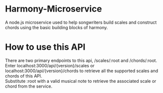 # Harmony-Microservice
A node.js microservice used to help songwriters build scales and construct chords using the basic building blocks of harmony.  

# How to use this API  
There are two primary endpoints to this api, /scales/:root and /chords/:root.  
Enter localhost:3000/api/{version}/scales or localhost:3000/api/{version}/chords to retrieve all the supported scales and chords of this API.  
Substitute :root with a valid musical note to retrieve the associated scale or chord from the service.
